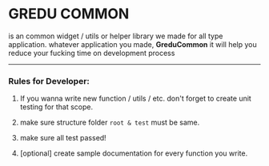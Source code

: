# GREDU COMMON
is an common widget / utils or helper library we made for all type application. whatever application you made, **GreduCommon** it will help you reduce your fucking time on development process

---

### Rules for Developer:

1. If you wanna write new function / utils / etc. don't forget to create unit testing for that scope.

2. make sure structure folder `root & test` must be same.

3. make sure all test passed!

4. [optional] create sample documentation for every function you write.